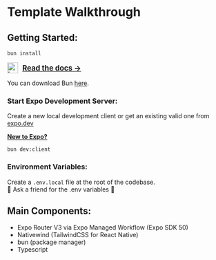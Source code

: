 # Template Walkthrough

## Getting Started:

```
bun install
```

<p style="display: flex; align-items: center; justify-content: start; gap: 10px;">
  <a href="https://bun.sh"><img src="https://user-images.githubusercontent.com/709451/182802334-d9c42afe-f35d-4a7b-86ea-9985f73f20c3.png" alt="Logo" height=25></a>
  <a href="https://bun.sh/docs" style="font-size: larger; font-weight: bold;">Read the docs →</a>
</p>

You can download Bun [here](https://bun.sh/docs/installation).

### Start Expo Development Server:

Create a new local development client or get an existing valid one from [expo.dev]("https://expo.dev/accounts/curaleaf)

**[New to Expo?](#eas-build)**

```
bun dev:client
```

### Environment Variables:

Create a `.env.local` file at the root of the codebase.  
👫 Ask a friend for the .env variables 👫

## Main Components:

- Expo Router V3 via Expo Managed Workflow (Expo SDK 50)
- Nativewind (TailwindCSS for React Native)
- bun (package manager)
- Typescript

